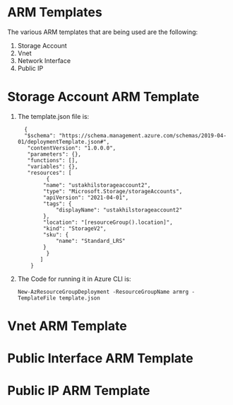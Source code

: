 # ARM Templates
The various ARM templates that are being used are the following:
<br>
1. Storage Account
2. Vnet
3. Network Interface
4. Public IP

# Storage Account ARM Template
 1. The template.json file is:
    ```
      {
      "$schema": "https://schema.management.azure.com/schemas/2019-04-01/deploymentTemplate.json#",
       "contentVersion": "1.0.0.0",
       "parameters": {},
       "functions": [],
       "variables": {},
       "resources": [
             {
            "name": "ustakhilstorageaccount2",
            "type": "Microsoft.Storage/storageAccounts",
            "apiVersion": "2021-04-01",
            "tags": {
                "displayName": "ustakhilstorageaccount2"
            },
            "location": "[resourceGroup().location]",
            "kind": "StorageV2",
            "sku": {
                "name": "Standard_LRS"
            }
             }
           ]
        }
     ```
 2. The Code for running it in Azure CLI is:
    ```
    New-AzResourceGroupDeployment -ResourceGroupName armrg -TemplateFile template.json
    ```
# Vnet ARM Template
# Public Interface ARM Template
# Public IP ARM Template
